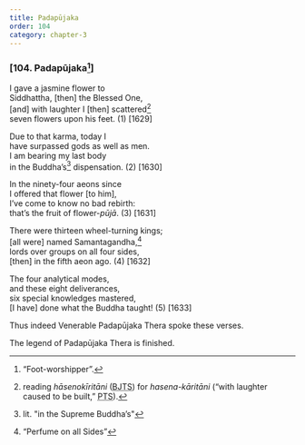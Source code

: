 ```yaml
---
title: Padapūjaka
order: 104
category: chapter-3
---
```


### \[104. Padapūjaka[^1]\]

I gave a jasmine flower to  
Siddhattha, \[then\] the Blessed One,  
\[and\] with laughter I \[then\] scattered[^2]  
seven flowers upon his feet. (1) \[1629\]

Due to that karma, today I  
have surpassed gods as well as men.  
I am bearing my last body  
in the Buddha’s[^3] dispensation. (2) \[1630\]

In the ninety-four aeons since  
I offered that flower \[to him\],  
I’ve come to know no bad rebirth:  
that’s the fruit of flower-*pūjā*. (3) \[1631\]

There were thirteen wheel-turning kings;  
\[all were\] named Samantagandha,[^4]  
lords over groups on all four sides,  
\[then\] in the fifth aeon ago. (4) \[1632\]

The four analytical modes,  
and these eight deliverances,  
six special knowledges mastered,  
\[I have\] done what the Buddha taught! (5) \[1633\]

Thus indeed Venerable Padapūjaka Thera spoke these verses.

The legend of Padapūjaka Thera is finished.

[^1]: “Foot-worshipper”.

[^2]: reading *hāsenokīritāni* (<abbr title="Buddha Jayanthi Tripitaka Series">BJTS</abbr>) for *hasena-kāritāni* (“with laughter caused to be built,” <abbr title="Pali Text Society">PTS</abbr>).

[^3]: lit. "in the Supreme Buddha’s"

[^4]: “Perfume on all Sides”
